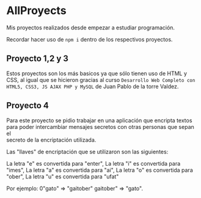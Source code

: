 # AllProyects
Mis proyectos realizados desde empezar a estudiar programación.

Recordar hacer uso de ```npm i``` dentro de los respectivos proyectos.
## Proyecto 1,2 y 3
Estos proyectos son los más basicos ya que sólo tienen uso de HTML y CSS, al 
igual que se hicieron gracias al curso 
`Desarrollo Web Completo con HTML5, CSS3, JS AJAX PHP y MySQL` de Juan Pablo de la torre Valdez.
  
## Proyecto 4
Para este proyecto se pidio trabajar en una aplicación que encripta textos     
para poder intercambiar mensajes secretos con otras personas que sepan el      
secreto de la encriptación utilizada.
  
Las "llaves" de encriptación que se utilizaron son las siguientes:

La letra "e" es convertida para "enter",
La letra "i" es convertida para "imes",
La letra "a" es convertida para "ai",
La letra "o" es convertida para "ober",
La letra "u" es convertida para "ufat"

Por ejemplo:
0"gato" => "gaitober"
gaitober" => "gato".
  
